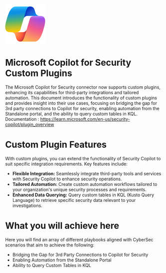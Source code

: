 ![Copilot for Security Overview](https://github.com/Azure/Copilot-For-Security/blob/main/Images/ic_fluent_copilot_64_64%402x.png)
# Microsoft Copilot for Security Custom Plugins
The Microsoft Copilot for Security  connector now supports custom plugins, enhancing its capabilities for third-party integrations and tailored automation. This document introduces the functionality of custom plugins and provides insight into their use cases, focusing on bridging the gap for 3rd party connections to Copilot for security, enabling automation from the Standalone portal, and the ability to query custom tables in KQL.
Documentation : https://learn.microsoft.com/en-us/security-copilot/plugin_overview

# Custom Plugin Features

With custom plugins, you can extend the functionality of Security Copilot to suit specific integration requirements. Key features include:
- **Flexible Integration:** Seamlessly integrate third-party tools and services with Security Copilot to enhance security operations.
- **Tailored Automation:** Create custom automation workflows tailored to your organization's unique security processes and requirements.
- **Enhanced Data Querying:** Query custom tables in KQL (Kusto Query Language) to retrieve specific security data relevant to your investigations.

# What you will achieve here

Here you will find an array of different playbooks aligned with CyberSec scenarios that aim to achieve the following:
- Bridging the Gap for 3rd Party Connections to Copilot for Security
- Enabling Automation from the Standalone Portal
- Ability to Query Custom Tables in KQL




